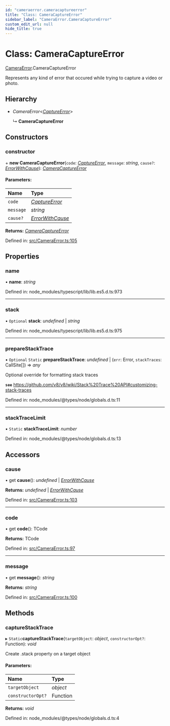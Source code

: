 ```yaml
---
id: "cameraerror.cameracaptureerror"
title: "Class: CameraCaptureError"
sidebar_label: "CameraError.CameraCaptureError"
custom_edit_url: null
hide_title: true
---
```


# Class: CameraCaptureError

[CameraError](../modules/cameraerror.md).CameraCaptureError

Represents any kind of error that occured while trying to capture a video or photo.

## Hierarchy

* *CameraError*<[*CaptureError*](../modules/cameraerror.md#captureerror)\>

  ↳ **CameraCaptureError**

## Constructors

### constructor

\+ **new CameraCaptureError**(`code`: [*CaptureError*](../modules/cameraerror.md#captureerror), `message`: *string*, `cause?`: [*ErrorWithCause*](../interfaces/cameraerror.errorwithcause.md)): [*CameraCaptureError*](cameraerror.cameracaptureerror.md)

#### Parameters:

Name | Type |
:------ | :------ |
`code` | [*CaptureError*](../modules/cameraerror.md#captureerror) |
`message` | *string* |
`cause?` | [*ErrorWithCause*](../interfaces/cameraerror.errorwithcause.md) |

**Returns:** [*CameraCaptureError*](cameraerror.cameracaptureerror.md)

Defined in: [src/CameraError.ts:105](https://github.com/cuvent/react-native-vision-camera/blob/9a54ec2/src/CameraError.ts#L105)

## Properties

### name

• **name**: *string*

Defined in: node_modules/typescript/lib/lib.es5.d.ts:973

___

### stack

• `Optional` **stack**: *undefined* \| *string*

Defined in: node_modules/typescript/lib/lib.es5.d.ts:975

___

### prepareStackTrace

▪ `Optional` `Static` **prepareStackTrace**: *undefined* \| (`err`: Error, `stackTraces`: CallSite[]) => *any*

Optional override for formatting stack traces

**`see`** https://github.com/v8/v8/wiki/Stack%20Trace%20API#customizing-stack-traces

Defined in: node_modules/@types/node/globals.d.ts:11

___

### stackTraceLimit

▪ `Static` **stackTraceLimit**: *number*

Defined in: node_modules/@types/node/globals.d.ts:13

## Accessors

### cause

• get **cause**(): *undefined* \| [*ErrorWithCause*](../interfaces/cameraerror.errorwithcause.md)

**Returns:** *undefined* \| [*ErrorWithCause*](../interfaces/cameraerror.errorwithcause.md)

Defined in: [src/CameraError.ts:103](https://github.com/cuvent/react-native-vision-camera/blob/9a54ec2/src/CameraError.ts#L103)

___

### code

• get **code**(): TCode

**Returns:** TCode

Defined in: [src/CameraError.ts:97](https://github.com/cuvent/react-native-vision-camera/blob/9a54ec2/src/CameraError.ts#L97)

___

### message

• get **message**(): *string*

**Returns:** *string*

Defined in: [src/CameraError.ts:100](https://github.com/cuvent/react-native-vision-camera/blob/9a54ec2/src/CameraError.ts#L100)

## Methods

### captureStackTrace

▸ `Static`**captureStackTrace**(`targetObject`: *object*, `constructorOpt?`: Function): *void*

Create .stack property on a target object

#### Parameters:

Name | Type |
:------ | :------ |
`targetObject` | *object* |
`constructorOpt?` | Function |

**Returns:** *void*

Defined in: node_modules/@types/node/globals.d.ts:4
